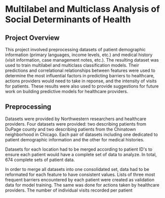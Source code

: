 # Multilabel and Multiclass Analysis of Social Determinants of Health
## Project Overview

This project involved preprocessing datasets of patient demographic information (primary languages, income levels, etc.) and medical history (visit information, case management notes, etc.). The resulting dataset was used to train multilabel and multiclass classification models. Their predictions and correlational relationships between features were used to determine the most influential factors in predicting barriers to healthcare, actions providers would need to take in reponse, and the intensity of visits for patients. These results were also used to provide suggestions for future work on building predictive models for healthcare providers.

## Preprocessing

Datasets were provided by Northwestern researchers and healthcare providers. Four datasets were provided: two describing patients from DuPage county and two describing patients from the Chinatown neighborhood in Chicago. Each pair of datasets including one dedicated to patient demographic information and the other for medical histories.

Datasets for each location had to be merged according to patient ID's to ensure each patient would have a complete set of data to analyze. In total, 674 complete sets of patient data. 

In order to merge all datasets into one consolidated set, data had to be reformated for each feature to have consistent values. Lists of three most frequent barriers encountered by each patient were created as validation data for model training. The same was done for actions taken by healthcare providers. The number of individual visits recorded per patient 
